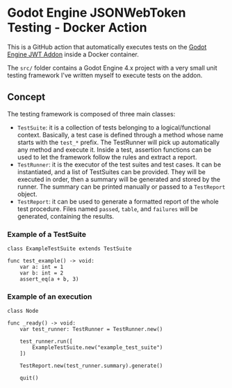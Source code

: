 # Godot Engine JSONWebToken Testing - Docker Action

This is a GitHub action that automatically executes tests on the [Godot Engine JWT Addon](https://github.com/fenix-hub/godot-engine.jwt) inside a Docker container.

The `src/` folder contains a Godot Engine 4.x project with a very small unit testing framework I've written myself to execute tests on the addon.

## Concept

The testing framework is composed of three main classes:

- `TestSuite`: it is a collection of tests belonging to a logical/functional context. Basically, a test case is defined through a method whose name starts with the `test_*` prefix. The TestRunner will pick up automatically any method and execute it. Inside a test, assertion functions can be used to let the framework follow the rules and extract a report.
- `TestRunner`: it is the executor of the test suites and test cases. It can be instantiated, and a list of TestSuites can be provided. They will be executed in order, then a summary will be generated and stored by the runner. The summary can be printed manually or passed to a `TestReport` object.
- `TestReport`: it can be used to generate a formatted report of the whole test procedure. Files named `passed`, `table`, and `failures` will be generated, containing the results.

### Example of a TestSuite

```gdscript
class ExampleTestSuite extends TestSuite

func test_example() -> void:
	var a: int = 1
	var b: int = 2
	assert_eq(a + b, 3)
```

### Example of an execution

```gdscript
class Node

func _ready() -> void:
	var test_runner: TestRunner = TestRunner.new()

	test_runner.run([
		ExampleTestSuite.new("example_test_suite")
	])

	TestReport.new(test_runner.summary).generate()

	quit()
```
